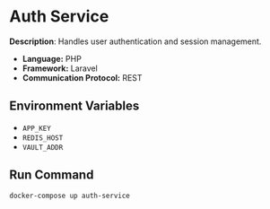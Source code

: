 # Auth Service

**Description**: Handles user authentication and session management.

- **Language:** PHP
- **Framework:** Laravel
- **Communication Protocol:** REST

## Environment Variables
- `APP_KEY`
- `REDIS_HOST`
- `VAULT_ADDR`

## Run Command
```bash
docker-compose up auth-service
```
